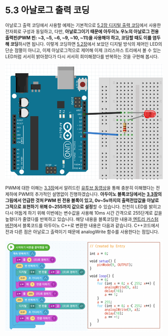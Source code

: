 # 5.3 아날로그 출력 코딩

아날로그 출력 코딩에서 사용할 예제는 기본적으로 [5.2장 디지털 출력 코딩](digital_input.md)에서 사용한 전자회로 구성과 동일하고, 다만, **아날로그이기 때문에 아두이노 우노의 아날로그 전용 출력핀\(PWM 핀: ~3, ~5, ~6, ~9, ~10, ~11\)을 사용해야 하고, 코딩할 때도 이를 염두해 코딩**하시면 됩니다. 이렇게 코딩하면 [5.2장](digital_input.md)에서 보았던 디지털 방식의 제어인 LED의 단순 점멸이 아니고, 이제 아날로그적으로 제어해 이제 크리스마스 트리에서 볼 수 있는 LED처럼 서서히 밝아졌다가 다시 서서히 희미해졌다를 반복하는 것을 구현해 봅시다.

![](../.gitbook/assets/image%20%2827%29.png)

PWM에 대한 이해는 [3.3장](../coding_start/4.1.md#analog-output)에서 알려드린 [유투브 동영상](https://www.youtube.com/watch?v=yhpk4V9w-ZM)을 통해 충분히 이해했다는 전제하에 PWM의 추가적인 설명없이 진행하겠습니다. **아두이노 블록코딩에서는** [**3.3장**](../coding_start/4.1.md#analog-output)**의 그림에서 언급한 것처 PWM 핀 전용 블록이 있고, 0v~5v까지의 출력전압값을 아날로그적으로 표현하기 위해 0~255까지 값으로 설정**할 수 있습니다. 천천히 LED를 밝히고 다시 어둡게 하기 위해 이번에는 변수값을 사용해 10ms 시간 간격으로 255단계로 값을 높혔다가 줄였다를 반복하고 있습니다. 해당 내용을 블록코딩한 내용과[ 엔트리 커스텀 버전](https://github.com/JeongJun-Lee/entry-offline)에서 블록코드를 아두이노 C++로 변환한 내용은 다음과 같습니다. C++코드에서 전과 다른 점은 아날로그 출력이기 때문에 analogWrite 함수를 사용한다는 점입니다.

![](../.gitbook/assets/image%20%2837%29.png)

